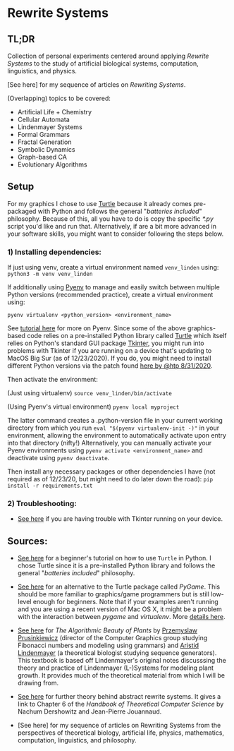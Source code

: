 # Rewrite Systems

## TL;DR
Collection of personal experiments centered around applying *Rewrite Systems* to the study of artificial biological systems, computation, linguistics, and physics.

[See here] for my sequence of articles on *Rewriting Systems*.

(Overlapping) topics to be covered: 
* Artificial Life + Chemistry
* Cellular Automata
* Lindenmayer Systems
* Formal Grammars
* Fractal Generation
* Symbolic Dynamics
* Graph-based CA
* Evolutionary Algorithms

## Setup

For my graphics I chose to use [Turtle](https://docs.python.org/3/library/turtle.html) because it already comes pre-packaged with Python and follows the general "*batteries included*" philosophy.  Because of this, all you have to do is copy the specific *\*.py* script you'd like and run that.  Alternatively, if are a bit more advanced in your software skills, you might want to consider following the steps below.

### 1) Installing dependencies:

If just using venv, create a virtual environment named `venv_linden` using:
`python3 -m venv venv_linden`

If additionally using [Pyenv](https://github.com/pyenv/pyenv) to manage and easily switch between multiple Python versions (recommended practice), create a virtual environment using:

`pyenv virtualenv <python_version> <environment_name>`

See [tutorial here](https://realpython.com/intro-to-pyenv/) for more on Pyenv. Since some of the above graphics-based code relies on a pre-installed Python library called [Turtle](https://docs.python.org/3/library/turtle.html) which itself relies on Python's standard GUI package [Tkinter](https://realpython.com/python-gui-tkinter/), you might run into problems with Tkinter if you are running on a device that's updating to MacOS Big Sur (as of 12/23/2020).  If you do, you might need to install different Python versions via the patch found [here by @htp 8/31/2020](https://github.com/pyenv/pyenv/issues/1643).   

Then activate the environment: 

(Just using virtualenv) `source venv_linden/bin/activate`

(Using Pyenv's virtual environment) `pyenv local myproject`

The latter command creates a .python-version file in your current working directory from which you run `eval "$(pyenv virtualenv-init -)"` in your environment, allowing the environment to automatically activate upon entry into that directory (nifty!) Alternatively, you can manually activate your Pyenv environments using `pyenv activate <environment_name>` and deactivate using `pyenv deactivate`.

Then install any necessary packages or other dependencies I have (not required as of 12/23/20, but might need to do later down the road): 
`pip install -r requirements.txt`

### 2) Troubleshooting:

* [See here](https://github.com/pyenv/pyenv/issues/1643) if you are having trouble with Tkinter running on your device.  

## Sources:

* [See here](https://realpython.com/beginners-guide-python-turtle/) for a beginner's tutorial on how to use `Turtle` in Python.  I chose Turtle since it is a pre-installed Python library and follows the general "*batteries included*" philosophy.

* [See here](https://hackaday.io/project/11721-python-l-system) for an alternative to the Turtle package called *PyGame*.  This should be more familiar to graphics/game programmers but is still low-level enough for beginners.  Note that if your examples aren't running and you are using a recent version of Mac OS X, it might be a problem with the interaction between *pygame* and *virtualenv*. More [details here](https://github.com/pygame/pygame/issues/203#issuecomment-365798598).

* [See here](http://algorithmicbotany.org/papers/abop/abop.pdf) for *The Algorithmic Beauty of Plants* by [Przemyslaw Prusinkiewicz](https://en.wikipedia.org/wiki/Przemys%C5%82aw_Prusinkiewicz) (director of the Computer Graphics group studying Fibonacci numbers and modeling using grammars) and [Aristid Lindenmayer](https://en.wikipedia.org/wiki/Aristid_Lindenmayer) (a theoretical biologist studying sequence generators). This textbook is based off Lindenmayer's original notes discusssing the theory and practice of Lindenmayer (L-)Systems for modeling plant growth.  It provides much of the theoretical material from which I will be drawing from.

* [See here](https://www.cs.tau.ac.il/~nachum/papers/survey-draft.pdf) for further theory behind abstract rewrite systems.  It gives a link to Chapter 6 of the *Handbook of Theoretical Computer Science* by Nachum Dershowitz and Jean-Pierre Jouannaud.  

* [See here] for my sequence of articles on Rewriting Systems from the perspectives of theoretical biology, artificial life, physics, mathematics, computation, linguistics, and philosophy.


